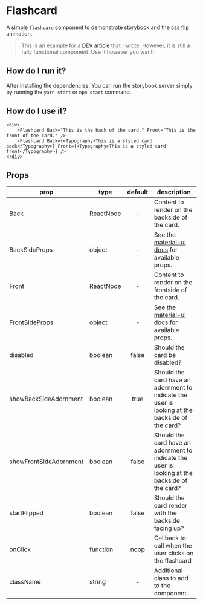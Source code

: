 # Flashcard

A simple `flashcard` component to demonstrate storybook and the css flip animation.

> This is an example for a [DEV article](https://dev.to/herrpfister/storybook-experience-your-components-in-isolation-e61) that I wrote. However, it is still a fully functional component. Use it however you want!

## How do I run it?

After installing the dependencies. You can run the storybook server simply by running the `yarn start` or `npm start` command.

## How do I use it?

```tsx
<div>
    <Flashcard Back="This is the back of the card." Front="This is the front of the card." />
    <Flashcard Back={<Typography>This is a styled card back</Typography>} Front={<Typography>This is a styled card front</Typography>} />
</div>
```

## Props

| prop                   | type      | default | description                                                                                    |
| ---------------------- | --------- | :-----: | ---------------------------------------------------------------------------------------------- |
| Back                   | ReactNode |    -    | Content to render on the backside of the card.                                                 |
| BackSideProps          | object    |    -    | See the [material-ui docs](https://material-ui.com/api/paper/) for available props.            |
| Front                  | ReactNode |    -    | Content to render on the frontside of the card.                                                |
| FrontSideProps         | object    |    -    | See the [material-ui docs](https://material-ui.com/api/paper/) for available props.            |
| disabled               | boolean   |  false  | Should the card be disabled?                                                                   |
| showBackSideAdornment  | boolean   |  true   | Should the card have an adornment to indicate the user is looking at the backside of the card? |
| showFrontSideAdornment | boolean   |  false  | Should the card have an adornment to indicate the user is looking at the backside of the card? |
| startFlipped           | boolean   |  false  | Should the card render with the backside facing up?                                            |
| onClick                | function  |  noop   | Callback to call when the user clicks on the flashcard                                         |
| className              | string    |    -    | Additional class to add to the component.                                                      |

